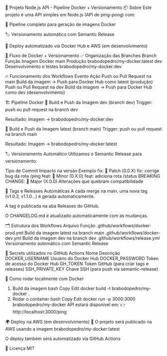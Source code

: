 🚀 Projeto Node.js API - Pipeline Docker + Versionamento
📦 Sobre
Este projeto é uma API simples em Node.js (API de ping-pong) com:

🐳 Pipeline completo para geração de imagens Docker

🏷️ Versionamento automático com Semantic Release

🔁 Deploy automatizado via Docker Hub e AWS (em desenvolvimento)

🐙 Fluxo de Docker + Versionamento
✅ Organização das Branches
Branch	Função	Imagem Docker
main	Produção	brabodopedro/my-docker:latest
dev	Desenvolvimento e testes	brabodopedro/my-docker:dev

🔥 Funcionamento dos Workflows
Evento	Ação
Push ou Pull Request na main	Build da imagem → Push para Docker Hub como latest (produção)
Push ou Pull Request na dev	Build da imagem → Push para Docker Hub como dev (desenvolvimento)

🏗️ Pipeline Docker
🔧 Build e Push da Imagem dev (branch dev)
Trigger: push ou pull request na branch dev

Resultado:
Imagem → brabodopedro/my-docker:dev

🚀 Build e Push da Imagem latest (branch main)
Trigger: push ou pull request na branch main

Resultado:
Imagem → brabodopedro/my-docker:latest

🏷️ Versionamento Automático
Utilizamos o Semantic Release para versionamento:

Tipo de Commit	Impacto na versão	Exemplo
fix:	🔼 Patch (0.0.X)	fix: corrige bug da rota /ping
feat:	🔼 Minor (0.X.0)	feat: adiciona rota /status
BREAKING CHANGE:	🔼 Major (X.0.0)	Alterações que quebram compatibilidade

🚀 Tags e Releases Automáticas
A cada merge na main, uma nova tag (v1.0.3, v1.1.0...) é gerada automaticamente.

A tag é publicada na aba Releases do GitHub.

O CHANGELOG.md é atualizado automaticamente com as mudanças.

🗂️ Estrutura dos Workflows
Arquivo	Função
.github/workflows/docker-prod.yml	Build da imagem latest na branch main
.github/workflows/docker-dev.yml	Build da imagem dev na branch dev
.github/workflows/release.yml	Versionamento automático com Semantic Release

🔐 Secrets utilizados no GitHub Actions
Nome	Descrição
DOCKER_USERNAME	Usuário do Docker Hub
DOCKER_PASSWORD	Token de acesso do Docker Hub
GH_TOKEN	Token GitHub (para criar tags e releases)
SSH_PRIVATE_KEY	Chave SSH (para push via semantic-release)

🚀 Como rodar localmente com Docker
1. Build da imagem
bash
Copy
Edit
docker build -t brabodopedro/my-docker .
2. Rodar o container
bash
Copy
Edit
docker run -p 3000:3000 brabodopedro/my-docker
API estará disponível em:
👉 http://localhost:3000/ping

🌍 Deploy na AWS (em desenvolvimento)
🚀 O projeto será publicado na AWS usando a imagem brabodopedro/my-docker:latest

O deploy também será automatizado via GitHub Actions

📜 Licença
MIT